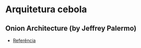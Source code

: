 # Arquitetura cebola
## Onion Architecture (by Jeffrey Palermo)

- [Referência](https://jeffreypalermo.com/2008/07/the-onion-architecture-part-1/)